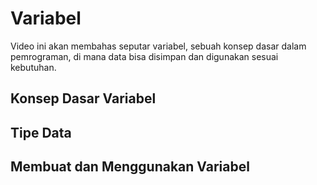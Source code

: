 # Variabel

Video ini akan membahas seputar variabel, sebuah konsep dasar dalam pemrograman, di mana data bisa disimpan dan digunakan sesuai kebutuhan.

## Konsep Dasar Variabel

## Tipe Data

## Membuat dan Menggunakan Variabel
